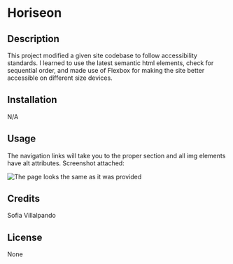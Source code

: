 # Horiseon

## Description

This project modified a given site codebase to follow accessibility standards. I learned to use the latest semantic html elements, check for sequential order, and made use of Flexbox for making the site better accessible on different size devices. 

## Installation

N/A

## Usage

The navigation links will take you to the proper section and all img elements have alt attributes. Screenshot attached:

![The page looks the same as it was provided](./assets/images/horiseonScreenshot.png)


## Credits

Sofia Villalpando

## License

None
